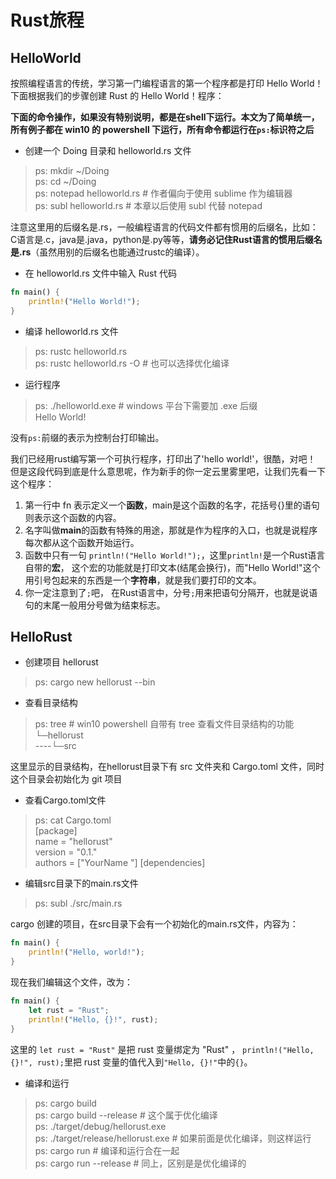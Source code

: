 # Rust旅程

## HelloWorld
按照编程语言的传统，学习第一门编程语言的第一个程序都是打印 Hello World！
下面根据我们的步骤创建 Rust 的 Hello World！程序：

**下面的命令操作，如果没有特别说明，都是在shell下运行。本文为了简单统一，所有例子都在 win10 的 powershell 下运行，所有命令都运行在`ps:`标识符之后**

- 创建一个 Doing 目录和 helloworld.rs 文件

> ps: mkdir ~/Doing  
> ps: cd ~/Doing  
> ps: notepad helloworld.rs # 作者偏向于使用 sublime 作为编辑器  
> ps: subl helloworld.rs # 本章以后使用 subl 代替 notepad  

注意这里用的后缀名是.rs，一般编程语言的代码文件都有惯用的后缀名，比如：
    C语言是.c，java是.java，python是.py等等，**请务必记住Rust语言的惯用后缀名是.rs**（虽然用别的后缀名也能通过rustc的编译）。

- 在 helloworld.rs 文件中输入 Rust 代码

```rust
fn main() {
    println!("Hello World!");
}
```

- 编译 helloworld.rs 文件

> ps: rustc helloworld.rs  
> ps: rustc helloworld.rs -O # 也可以选择优化编译  

- 运行程序

> ps: ./helloworld.exe # windows 平台下需要加 .exe 后缀  
> Hello World!  

没有`ps:`前缀的表示为控制台打印输出。

我们已经用rust编写第一个可执行程序，打印出了'hello world!'，很酷，对吧！
但是这段代码到底是什么意思呢，作为新手的你一定云里雾里吧，让我们先看一下这个程序：

1. 第一行中 fn 表示定义一个**函数**，main是这个函数的名字，花括号{}里的语句则表示这个函数的内容。
2. 名字叫做**main**的函数有特殊的用途，那就是作为程序的入口，也就是说程序每次都从这个函数开始运行。
3. 函数中只有一句 ```println!("Hello World!");```，这里```println!```是一个Rust语言自带的**宏**，
这个宏的功能就是打印文本(结尾会换行)，而"Hello World!"这个用引号包起来的东西是一个**字符串**，就是我们要打印的文本。
4. 你一定注意到了```;```吧， 在Rust语言中，分号```;```用来把语句分隔开，也就是说语句的末尾一般用分号做为结束标志。

## HelloRust

- 创建项目 hellorust

> ps: cargo new hellorust --bin

- 查看目录结构

> ps: tree # win10 powershell 自带有 tree 查看文件目录结构的功能  
> └─hellorust  
> ----└─src

这里显示的目录结构，在hellorust目录下有 src 文件夹和 Cargo.toml 文件，同时这个目录会初始化为 git 项目

- 查看Cargo.toml文件

> ps: cat Cargo.toml  
> [package]  
name = "hellorust"  
version = "0.1."  
authors = ["YourName <YourEmail>"]
> [dependencies]  

- 编辑src目录下的main.rs文件

> ps: subl ./src/main.rs

cargo 创建的项目，在src目录下会有一个初始化的main.rs文件，内容为：

```rust
fn main() {
    println!("Hello, world!");
}
```

现在我们编辑这个文件，改为：

```rust
fn main() {
    let rust = "Rust";
    println!("Hello, {}!", rust);
}
```

这里的 `let rust = "Rust"` 是把 rust 变量绑定为 "Rust" ，
`println!("Hello, {}!", rust);`里把 rust 变量的值代入到`"Hello, {}!"`中的`{}`。

- 编译和运行

> ps: cargo build  
> ps: cargo build --release # 这个属于优化编译  
> ps: ./target/debug/hellorust.exe  
> ps: ./target/release/hellorust.exe # 如果前面是优化编译，则这样运行  
> ps: cargo run # 编译和运行合在一起  
> ps: cargo run --release # 同上，区别是是优化编译的  
